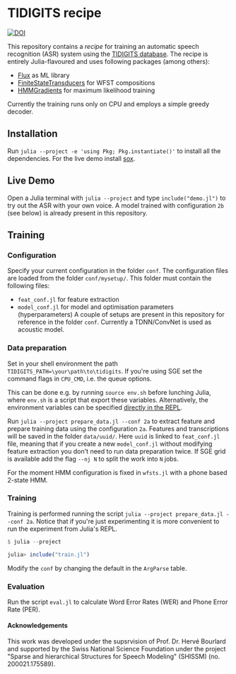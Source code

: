 # TIDIGITS recipe

[![DOI](https://zenodo.org/badge/342497960.svg)](https://zenodo.org/badge/latestdoi/342497960)

This repository contains a _recipe_ for training an automatic speech recognition (ASR) system using the [TIDIGITS database](https://catalog.ldc.upenn.edu/LDC93S10).
The recipe is entirely Julia-flavoured and uses following packages (among others):
* [Flux](https://github.com/FluxML/Flux.jl) as ML library
* [FiniteStateTransducers](https://github.com/idiap/FiniteStateTransducers.jl) for WFST compositions
* [HMMGradients](https://github.com/idiap/HMMGradients.jl) for maximum likelihood training

Currently the training runs only on CPU and employs a simple greedy decoder.

## Installation

Run `julia --project -e 'using Pkg; Pkg.instantiate()'` to install all the dependencies.
For the live demo install [sox](http://sox.sourceforge.net/).

## Live Demo

Open a Julia terminal with `julia --project` and type `include("demo.jl")` to try out the ASR with your own voice. A model trained with configuration `2b` (see below) is already present in this repository. 

## Training

### Configuration

Specify your current configuration in the folder `conf`.
The configuration files are loaded from the folder `conf/mysetup/`.
This folder must contain the following files:
* `feat_conf.jl` for feature extraction
* `model_conf.jl` for model and optimisation parameters (hyperparameters)
A couple of setups are present in this repository for reference in the folder `conf`.
Currently a TDNN/ConvNet is used as acoustic model.

### Data preparation

Set in your shell environment the path `TIDIGITS_PATH=\your\path\to\tidigits`.
If you're using SGE set the command flags in `CPU_CMD`, i.e. the queue options.

This can be done e.g. by running `source env.sh` before lunching Julia, where `env.sh` is a script that export these variables. 
Alternatively, the environment variables can be specified [directly in the REPL](https://docs.julialang.org/en/v1/manual/environment-variables/). 

Run `julia --project prepare_data.jl --conf 2a` to extract feature and prepare training data using the configuration `2a`.
Features and transcriptions will be saved in the folder `data/uuid/`.
Here `uuid` is linked to `feat_conf.jl` file, meaning that if you create a new `model_conf.jl` without modifying feature extraction you don't need to run data preparation twice. 
If SGE grid is available add the flag `--nj N` to split the work into `N` jobs.

For the moment HMM configuration is fixed in `wfsts.jl` with a phone based 2-state HMM.

### Training

Training is performed running the script `julia --project prepare_data.jl --conf 2a`.
Notice that if you're just experimenting it is more convenient to run the experiment from Julia's REPL.
```julia
$ julia --project

julia> include("train.jl")

```
Modify the `conf` by changing the default in the `ArgParse` table.

### Evaluation

Run the script `eval.jl` to calculate Word Error Rates (WER) and Phone Error Rate (PER).

#### Acknowledgements
This work was developed under the supsrvision of Prof. Dr. Hervé Bourlard and supported by the Swiss National Science Foundation under the project "Sparse and hierarchical Structures for Speech Modeling" (SHISSM) (no. 200021.175589).
